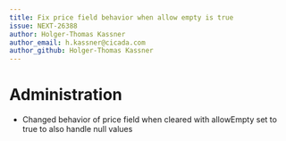 ```yaml
---
title: Fix price field behavior when allow empty is true
issue: NEXT-26388
author: Holger-Thomas Kassner
author_email: h.kassner@cicada.com
author_github: Holger-Thomas Kassner
---
```

# Administration
* Changed behavior of price field when cleared with allowEmpty set to true to also handle null values
